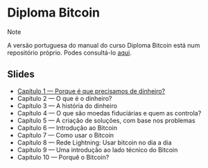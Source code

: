 # Diploma Bitcoin

> [!NOTE]
> A versão portuguesa do manual do curso Diploma Bitcoin está num repositório próprio. Podes consultá-lo [aqui](https://github.com/freemadeira/diploma-bitcoin).

## Slides

- [Capítulo 1 — Porque é que precisamos de dinheiro?](Capítulo%201%20—%20Porque%20é%20que%20precisamos%20do%20dinheiro?)
- Capítulo 2 — O que é o dinheiro?
- Capítulo 3 — A história do dinheiro
- Capítulo 4 — O que são moedas fiduciárias e quem as controla?
- Capítulo 5 — A criação de soluções, com base nos problemas
- Capítulo 6 — Introdução ao Bitcoin
- Capítulo 7 — Como usar o Bitcoin
- Capítulo 8 — Rede Lightning: Usar bitcoin no dia a dia
- Capítulo 9 — Uma introdução ao lado técnico do Bitcoin
- Capítulo 10 — Porquê o Bitcoin?
